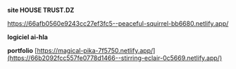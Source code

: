  **site HOUSE TRUST.DZ**

https://66afb0560e9243cc27ef3fc5--peaceful-squirrel-bb6680.netlify.app/

**logiciel ai-hla**



**portfolio**
[https://magical-pika-7f5750.netlify.app/](https://66b2092fcc557fe0778d1466--stirring-eclair-0c5669.netlify.app/)

